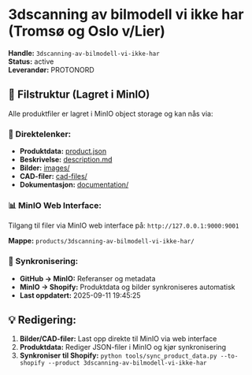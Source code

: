 # 3dscanning av bilmodell vi ikke har (Tromsø og Oslo v/Lier)

**Handle:** `3dscanning-av-bilmodell-vi-ikke-har`  
**Status:** active  
**Leverandør:** PROTONORD

## 📁 Filstruktur (Lagret i MinIO)

Alle produktfiler er lagret i MinIO object storage og kan nås via:

### 🔗 Direktelenker:
- **Produktdata:** [product.json](http://127.0.0.1:9000/products/3dscanning-av-bilmodell-vi-ikke-har/product.json)
- **Beskrivelse:** [description.md](http://127.0.0.1:9000/products/3dscanning-av-bilmodell-vi-ikke-har/description.md)
- **Bilder:** [images/](http://127.0.0.1:9000/products/3dscanning-av-bilmodell-vi-ikke-har/images/)
- **CAD-filer:** [cad-files/](http://127.0.0.1:9000/products/3dscanning-av-bilmodell-vi-ikke-har/cad-files/)
- **Dokumentasjon:** [documentation/](http://127.0.0.1:9000/products/3dscanning-av-bilmodell-vi-ikke-har/documentation/)

### 📊 MinIO Web Interface:
Tilgang til filer via MinIO web interface på:
`http://127.0.0.1:9000:9001`

**Mappe:** `products/3dscanning-av-bilmodell-vi-ikke-har/`

### 🔄 Synkronisering:
- **GitHub → MinIO:** Referanser og metadata
- **MinIO → Shopify:** Produktdata og bilder synkroniseres automatisk
- **Last oppdatert:** 2025-09-11 19:45:25

## 💡 Redigering:
1. **Bilder/CAD-filer:** Last opp direkte til MinIO via web interface
2. **Produktdata:** Rediger JSON-filer i MinIO og kjør synkronisering
3. **Synkroniser til Shopify:** `python tools/sync_product_data.py --to-shopify --product 3dscanning-av-bilmodell-vi-ikke-har`
